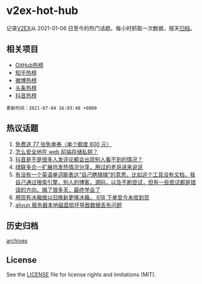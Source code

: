 # v2ex-hot-hub

 记录[V2EX](https://www.v2ex.com/)从 2021-01-06 日至今的热门话题。每小时抓取一次数据，按天[归档](archives)。
 
 ## 相关项目

- [GitHub热榜](https://github.com/snaildev/github-hot-hub)
- [知乎热榜](https://github.com/snaildev/zhihu-hot-hub)
- [微博热榜](https://github.com/snaildev/weibo-hot-hub)
- [头条热榜](https://github.com/snaildev/toutiao-hot-hub)
- [抖音热榜](https://github.com/snaildev/douyin-hot-hub)


 `更新时间：2021-07-04 16:03:48 +0800`

## 热议话题

1. [免费送 77 张免单券（单个额度 600 元）](https://www.v2ex.com/t/787329)
1. [怎么安全地在 web 前端存储私钥？](https://www.v2ex.com/t/787379)
1. [抖音是不是很多人发评论都会出现别人看不到的情况？](https://www.v2ex.com/t/787325)
1. [绿联多合一扩展坞发热情况分享，用过的老哥进来说说](https://www.v2ex.com/t/787332)
1. [有没有一个英语单词能表达“自己瞎搞搞”的意思，比如这个工具没有文档，我自己通过搜索引擎，别人的博客，源码，以及不断尝试，但有一些尝试都是错误的方向，搞了很多天，最终学会了](https://www.v2ex.com/t/787357)
1. [用现有冰箱做以旧换新更换冰箱， 618 下单至今未收到货](https://www.v2ex.com/t/787399)
1. [aliyun 服务器本地磁盘损坏导致数据丢失问题](https://www.v2ex.com/t/787328)

## 历史归档

[archives](archives)

## License

See the [LICENSE](LICENSE) file for license rights and limitations (MIT).
